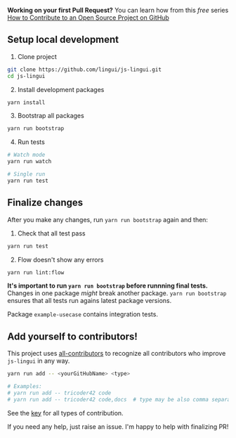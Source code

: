 **Working on your first Pull Request?** You can learn how from this *free* series [How to Contribute to an Open Source Project on GitHub](https://egghead.io/series/how-to-contribute-to-an-open-source-project-on-github)

## Setup local development

1. Clone project

```bash
git clone https://github.com/lingui/js-lingui.git
cd js-lingui
```

2. Install development packages

```bash
yarn install
```

3. Bootstrap all packages

```bash
yarn run bootstrap
```

4. Run tests

```bash
# Watch mode
yarn run watch

# Single run
yarn run test
```

## Finalize changes 

After you make any changes, run `yarn run bootstrap` again and then:

1. Check that all test pass

```bash
yarn run test
```

2. Flow doesn't show any errors

```bash
yarn run lint:flow
```

**It's important to run `yarn run bootstrap` before runnning final tests.** Changes in one package *might* break another package. `yarn run bootstrap` ensures that all tests run agains latest package versions.

Package `example-usecase` contains integration tests.

## Add yourself to contributors!

This project uses [all-contributors](https://github.com/kentcdodds/all-contributors) to recognize all contributors who improve `js-lingui` in any way.

```bash
yarn run add -- <yourGitHubName> <type>

# Examples:
# yarn run add -- tricoder42 code
# yarn run add -- tricoder42 code,docs  # type may be also comma separated value
```

See the [key](https://github.com/jfmengels/all-contributors-cli#addupdate-contributors) for all types of contribution.

If you need any help, just raise an issue. I'm happy to help with finalizing PR!

